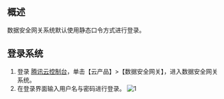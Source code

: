 ## 概述
数据安全网关系统默认使用静态口令方式进行登录。


## 登录系统
1. 登录 [腾讯云控制台](https://console.cloud.tencent.com/)，单击【云产品】>【数据安全网关】，进入数据安全网关系统。
2. 在登录界面输入用户名与密码进行登录。
![1](https://main.qcloudimg.com/raw/b268f40585cdd03a9bb97fa363677189.png)
